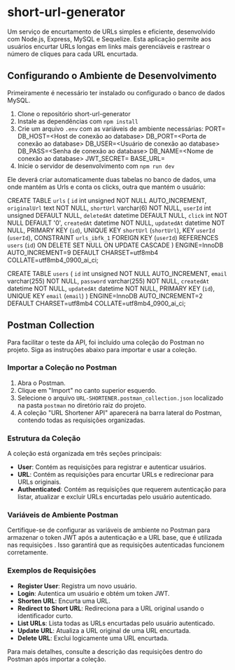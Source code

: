 # short-url-generator
Um serviço de encurtamento de URLs simples e eficiente, desenvolvido com Node.js, Express, MySQL e Sequelize. Esta aplicação permite aos usuários encurtar URLs longas em links mais gerenciáveis e rastrear o número de cliques para cada URL encurtada.

## Configurando o Ambiente de Desenvolvimento

Primeiramente é necessário ter instalado ou configurado o banco de dados MySQL.

1. Clone o repositório short-url-generator
2. Instale as dependências com `npm install`
3. Crie um arquivo `.env` com as variáveis de ambiente necessárias:
    PORT=<Porta que o servidor deve rodar>
    DB_HOST=<Host de conexão ao database>
    DB_PORT=<Porta de conexão ao database>
    DB_USER=<Usuário de conexão ao database>
    DB_PASS=<Senha de conexão ao database>
    DB_NAME=<Nome de conexão ao database>
    JWT_SECRET=<Chave secreta do JWT>
    BASE_URL=<URL base do sistema>
4. Inicie o servidor de desenvolvimento com `npm run dev`

Ele deverá criar automaticamente duas tabelas no banco de dados, uma onde mantém as Urls
e conta os clicks, outra que mantém o usuário:

CREATE TABLE `urls` (
  `id` int unsigned NOT NULL AUTO_INCREMENT,
  `originalUrl` text NOT NULL,
  `shortUrl` varchar(6) NOT NULL,
  `userId` int unsigned DEFAULT NULL,
  `deletedAt` datetime DEFAULT NULL,
  `click` int NOT NULL DEFAULT '0',
  `createdAt` datetime NOT NULL,
  `updatedAt` datetime NOT NULL,
  PRIMARY KEY (`id`),
  UNIQUE KEY `shortUrl` (`shortUrl`),
  KEY `userId` (`userId`),
  CONSTRAINT `urls_ibfk_1` FOREIGN KEY (`userId`) REFERENCES `users` (`id`) ON DELETE SET NULL ON UPDATE CASCADE
) ENGINE=InnoDB AUTO_INCREMENT=9 DEFAULT CHARSET=utf8mb4 COLLATE=utf8mb4_0900_ai_ci;

CREATE TABLE `users` (
  `id` int unsigned NOT NULL AUTO_INCREMENT,
  `email` varchar(255) NOT NULL,
  `password` varchar(255) NOT NULL,
  `createdAt` datetime NOT NULL,
  `updatedAt` datetime NOT NULL,
  PRIMARY KEY (`id`),
  UNIQUE KEY `email` (`email`)
) ENGINE=InnoDB AUTO_INCREMENT=2 DEFAULT CHARSET=utf8mb4 COLLATE=utf8mb4_0900_ai_ci;

## Postman Collection

Para facilitar o teste da API, foi incluído uma coleção do Postman no projeto. Siga as instruções abaixo para importar e usar a coleção.

### Importar a Coleção no Postman

1. Abra o Postman.
2. Clique em "Import" no canto superior esquerdo.
3. Selecione o arquivo `URL-SHORTENER.postman_collection.json` localizado na pasta `postman` no diretório raiz do projeto.
4. A coleção "URL Shortener API" aparecerá na barra lateral do Postman, contendo todas as requisições organizadas.

### Estrutura da Coleção

A coleção está organizada em três seções principais:

- **User**: Contém as requisições para registrar e autenticar usuários.
- **URL**: Contém as requisições para encurtar URLs e redirecionar para URLs originais.
- **Authenticated**: Contém as requisições que requerem autenticação para listar, atualizar e excluir URLs encurtadas pelo usuário autenticado.

### Variáveis de Ambiente Postman

Certifique-se de configurar as variáveis de ambiente no Postman para armazenar o token JWT após a autenticação e a URL base, que é utilizada nas requisições . Isso garantirá que as requisições autenticadas funcionem corretamente.

### Exemplos de Requisições

- **Register User**: Registra um novo usuário.
- **Login**: Autentica um usuário e obtém um token JWT.
- **Shorten URL**: Encurta uma URL.
- **Redirect to Short URL**: Redireciona para a URL original usando o identificador curto.
- **List URLs**: Lista todas as URLs encurtadas pelo usuário autenticado.
- **Update URL**: Atualiza a URL original de uma URL encurtada.
- **Delete URL**: Exclui logicamente uma URL encurtada.

Para mais detalhes, consulte a descrição das requisições dentro do Postman após importar a coleção.

